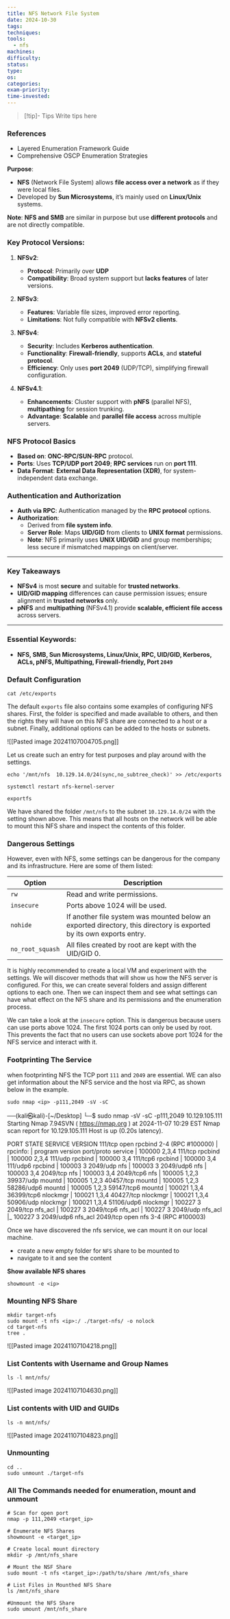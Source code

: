 ```yaml
---
title: NFS Network File System
date: 2024-10-30
tags: 
techniques: 
tools:
  - nfs
machines: 
difficulty: 
status: 
type: 
os: 
categories: 
exam-priority: 
time-invested:
---
```

>[!tip]- Tips
>Write tips here

### References
- Layered Enumeration Framework Guide
- Comprehensive OSCP Enumeration Strategies

**Purpose**:

- **NFS** (Network File System) allows **file access over a network** as if they were local files.
- Developed by **Sun Microsystems**, it’s mainly used on **Linux/Unix** systems.

**Note**: **NFS and SMB** are similar in purpose but use **different protocols** and are not directly compatible.

### Key Protocol Versions:

1. **NFSv2**:
    
    - **Protocol**: Primarily over **UDP**
    - **Compatibility**: Broad system support but **lacks features** of later versions.
2. **NFSv3**:
    
    - **Features**: Variable file sizes, improved error reporting.
    - **Limitations**: Not fully compatible with **NFSv2 clients**.
3. **NFSv4**:
    
    - **Security**: Includes **Kerberos authentication**.
    - **Functionality**: **Firewall-friendly**, supports **ACLs**, and **stateful protocol**.
    - **Efficiency**: Only uses **port 2049** (UDP/TCP), simplifying firewall configuration.
4. **NFSv4.1**:
    
    - **Enhancements**: Cluster support with **pNFS** (parallel NFS), **multipathing** for session trunking.
    - **Advantage**: **Scalable** and **parallel file access** across multiple servers.

### NFS Protocol Basics

- **Based on**: **ONC-RPC/SUN-RPC** protocol.
- **Ports**: Uses **TCP/UDP port 2049**; **RPC services** run on **port 111**.
- **Data Format**: **External Data Representation (XDR)**, for system-independent data exchange.

### Authentication and Authorization

- **Auth via RPC**: Authentication managed by the **RPC protocol** options.
- **Authorization**:
    - Derived from **file system info**.
    - **Server Role**: Maps **UID/GID** from clients to **UNIX format** permissions.
    - **Note**: NFS primarily uses **UNIX UID/GID** and group memberships; less secure if mismatched mappings on client/server.

---

### Key Takeaways

- **NFSv4** is most **secure** and suitable for **trusted networks**.
- **UID/GID mapping** differences can cause permission issues; ensure alignment in **trusted networks** only.
- **pNFS** and **multipathing** (NFSv4.1) provide **scalable, efficient file access** across servers.

---

### Essential Keywords:

- **NFS, SMB, Sun Microsystems, Linux/Unix, RPC, UID/GID, Kerberos, ACLs, pNFS, Multipathing, Firewall-friendly, Port `2049`**

### Default Configuration
```shell
cat /etc/exports
```
The default `exports` file also contains some examples of configuring NFS shares. First, the folder is specified and made available to others, and then the rights they will have on this NFS share are connected to a host or a subnet. Finally, additional options can be added to the hosts or subnets.

![[Pasted image 20241107004705.png]]

Let us create such an entry for test purposes and play around with the settings.

```shell
echo '/mnt/nfs  10.129.14.0/24(sync,no_subtree_check)' >> /etc/exports
```

```shell
systemctl restart nfs-kernel-server

```

```shell
exportfs
```

We have shared the folder `/mnt/nfs` to the subnet `10.129.14.0/24` with the setting shown above. This means that all hosts on the network will be able to mount this NFS share and inspect the contents of this folder.

### Dangerous Settings
However, even with NFS, some settings can be dangerous for the company and its infrastructure. Here are some of them listed:

|**Option**|**Description**|
|---|---|
|`rw`|Read and write permissions.|
|`insecure`|Ports above 1024 will be used.|
|`nohide`|If another file system was mounted below an exported directory, this directory is exported by its own exports entry.|
|`no_root_squash`|All files created by root are kept with the UID/GID 0.|

It is highly recommended to create a local VM and experiment with the settings. We will discover methods that will show us how the NFS server is configured. For this, we can create several folders and assign different options to each one. Then we can inspect them and see what settings can have what effect on the NFS share and its permissions and the enumeration process.

We can take a look at the `insecure` option. This is dangerous because users can use ports above 1024. The first 1024 ports can only be used by root. This prevents the fact that no users can use sockets above port 1024 for the NFS service and interact with it.

### Footprinting The Service

when footprinting NFS the TCP port `111` and `2049` are essential. WE can also get information about the NFS service and the host via RPC, as shown below in the example.

```shell
sudo nmap <ip> -p111,2049 -sV -sC
```

──(kali㉿kali)-[~/Desktop]
└─$ sudo nmap -sV -sC -p111,2049 10.129.105.111
Starting Nmap 7.94SVN ( https://nmap.org ) at 2024-11-07 10:29 EST
Nmap scan report for 10.129.105.111
Host is up (0.20s latency).

PORT     STATE SERVICE VERSION
111/tcp  open  rpcbind 2-4 (RPC #100000)
| rpcinfo: 
|   program version    port/proto  service
|   100000  2,3,4        111/tcp   rpcbind
|   100000  2,3,4        111/udp   rpcbind
|   100000  3,4          111/tcp6  rpcbind
|   100000  3,4          111/udp6  rpcbind
|   100003  3           2049/udp   nfs
|   100003  3           2049/udp6  nfs
|   100003  3,4         2049/tcp   nfs
|   100003  3,4         2049/tcp6  nfs
|   100005  1,2,3      39937/udp   mountd
|   100005  1,2,3      40457/tcp   mountd
|   100005  1,2,3      58286/udp6  mountd
|   100005  1,2,3      59147/tcp6  mountd
|   100021  1,3,4      36399/tcp6  nlockmgr
|   100021  1,3,4      40427/tcp   nlockmgr
|   100021  1,3,4      50906/udp   nlockmgr
|   100021  1,3,4      51106/udp6  nlockmgr
|   100227  3           2049/tcp   nfs_acl
|   100227  3           2049/tcp6  nfs_acl
|   100227  3           2049/udp   nfs_acl
|_  100227  3           2049/udp6  nfs_acl
2049/tcp open  nfs     3-4 (RPC #100003)



Once we have discovered the nfs service, we can mount it on our local machine. 
- create a new empty folder for `NFS` share to be mounted to
- navigate to it and see the content

**Show available NFS shares**
```shell
showmount -e <ip>
```


### Mounting NFS Share
```shell
mkdir target-nfs
sudo mount -t nfs <ip>:/ ./target-nfs/ -o nolock
cd target-nfs
tree .
```
![[Pasted image 20241107104218.png]]

### List Contents with Username and Group Names

```shell
ls -l mnt/nfs/
```

![[Pasted image 20241107104630.png]]

### List contents with UID and GUIDs
```shell
ls -n mnt/nfs/
```
![[Pasted image 20241107104823.png]]


### Unmounting 
```shell
cd ..
sudo unmount ./target-nfs
```


### All The Commands needed for enumeration, mount and unmount

```shell
# Scan for open port
nmap -p 111,2049 <target_ip>

# Enumerate NFS Shares
showmount -e <target_ip>

# Create local mount directory
mkdir -p /mnt/nfs_share

# Mount the NSF Share
sudo mount -t nfs <target_ip>:/path/to/share /mnt/nfs_share

# List Files in Mounthed NFS Share
ls /mnt/nfs_share

#Unmount the NFS Share
sudo umount /mnt/nfs_share

```